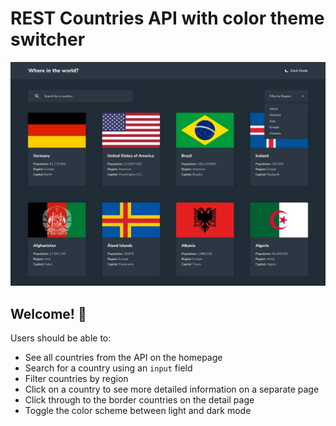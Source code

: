 # REST Countries API with color theme switcher

![REST Countries API with color theme switcher coding challenge](./design/desktop-design-home-dark.jpg)

## Welcome! 👋

Users should be able to:

- See all countries from the API on the homepage
- Search for a country using an `input` field
- Filter countries by region
- Click on a country to see more detailed information on a separate page
- Click through to the border countries on the detail page
- Toggle the color scheme between light and dark mode
